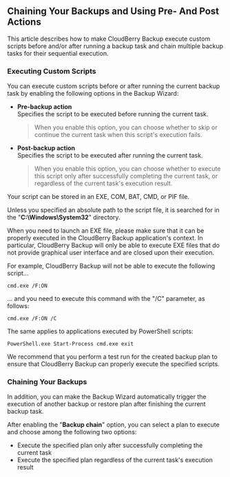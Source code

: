 ## Chaining Your Backups and Using Pre- And Post Actions

This article describes how to make CloudBerry Backup execute custom scripts before and/or after running a backup task and chain multiple backup tasks for their sequential execution.

### Executing Custom Scripts

You can execute custom scripts before or after running the current backup task by enabling the following options in the Backup Wizard:

* **Pre-backup action**  
  Specifies the script to be executed before running the current task.

  > When you enable this option, you can choose whether to skip or continue the current task when this script's execution fails.

* **Post-backup action**  
  Specifies the script to be executed after running the current task.

  > When you enable this option, you can choose whether to execute this script only after successfully completing the current task, or regardless of the current task's execution result.

Your script can be stored in an EXE, COM, BAT, CMD, or PIF file.

Unless you specified an absolute path to the script file, it is searched for in the "**C:\Windows\System32**" directory.

When you need to launch an EXE file, please make sure that it can be properly executed in the CloudBerry Backup application's context. In particular, CloudBerry Backup will only be able to execute EXE files that do not provide graphical user interface and are closed upon their execution.

For example, CloudBerry Backup will not be able to execute the following script...

```
cmd.exe /F:ON
```

... and you need to execute this command with the "/C" parameter, as follows:

```
cmd.exe /F:ON /C
```

The same applies to applications executed by PowerShell scripts:

```
PowerShell.exe Start-Process cmd.exe exit
```

We recommend that you perform a test run for the created backup plan to ensure that CloudBerry Backup can properly execute the specified scripts.

### Chaining Your Backups

In addition, you can make the Backup Wizard automatically trigger the execution of another backup or restore plan after finishing the current backup task.

After enabling the "**Backup chain**" option, you can select a plan to execute and choose among the following two options:

* Execute the specified plan only after successfully completing the current task
* Execute the specified plan regardless of the current task's execution result



